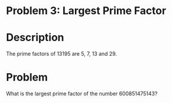 # Problem 3: Largest Prime Factor

# Description

The prime factors of 13195 are 5, 7, 13 and 29.

# Problem

What is the largest prime factor of the number 600851475143?
